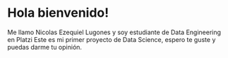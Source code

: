 # Hola bienvenido!

Me llamo Nicolas Ezequiel Lugones y soy estudiante de Data Engineering en Platzi 
Este es mi primer proyecto de Data Science, espero te guste y puedas darme tu opinión.
